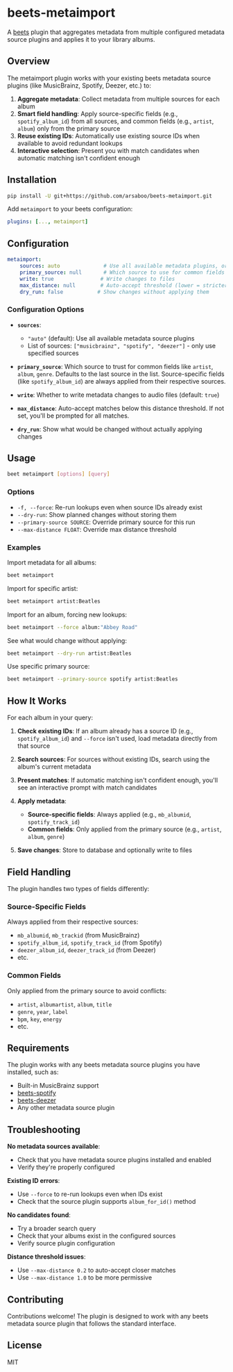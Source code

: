 # beets-metaimport

A [beets](https://github.com/beetbox/beets) plugin that aggregates metadata from multiple configured metadata source plugins and applies it to your library albums.

## Overview

The metaimport plugin works with your existing beets metadata source plugins (like MusicBrainz, Spotify, Deezer, etc.) to:

1. **Aggregate metadata**: Collect metadata from multiple sources for each album
2. **Smart field handling**: Apply source-specific fields (e.g., `spotify_album_id`) from all sources, and common fields (e.g., `artist`, `album`) only from the primary source
3. **Reuse existing IDs**: Automatically use existing source IDs when available to avoid redundant lookups
4. **Interactive selection**: Present you with match candidates when automatic matching isn't confident enough

## Installation

```bash
pip install -U git+https://github.com/arsaboo/beets-metaimport.git
```

Add `metaimport` to your beets configuration:

```yaml
plugins: [..., metaimport]
```

## Configuration

```yaml
metaimport:
    sources: auto              # Use all available metadata plugins, or specify a list
    primary_source: null       # Which source to use for common fields (defaults to last in list)
    write: true               # Write changes to files
    max_distance: null        # Auto-accept threshold (lower = stricter)
    dry_run: false           # Show changes without applying them
```

### Configuration Options

- **`sources`**:
  - `"auto"` (default): Use all available metadata source plugins
  - List of sources: `["musicbrainz", "spotify", "deezer"]` - only use specified sources

- **`primary_source`**: Which source to trust for common fields like `artist`, `album`, `genre`. Defaults to the last source in the list. Source-specific fields (like `spotify_album_id`) are always applied from their respective sources.

- **`write`**: Whether to write metadata changes to audio files (default: `true`)

- **`max_distance`**: Auto-accept matches below this distance threshold. If not set, you'll be prompted for all matches.

- **`dry_run`**: Show what would be changed without actually applying changes

## Usage

```bash
beet metaimport [options] [query]
```

### Options

- `-f, --force`: Re-run lookups even when source IDs already exist
- `--dry-run`: Show planned changes without storing them
- `--primary-source SOURCE`: Override primary source for this run
- `--max-distance FLOAT`: Override max distance threshold

### Examples

Import metadata for all albums:
```bash
beet metaimport
```

Import for specific artist:
```bash
beet metaimport artist:Beatles
```

Import for an album, forcing new lookups:
```bash
beet metaimport --force album:"Abbey Road"
```

See what would change without applying:
```bash
beet metaimport --dry-run artist:Beatles
```

Use specific primary source:
```bash
beet metaimport --primary-source spotify artist:Beatles
```

## How It Works

For each album in your query:

1. **Check existing IDs**: If an album already has a source ID (e.g., `spotify_album_id`) and `--force` isn't used, load metadata directly from that source

2. **Search sources**: For sources without existing IDs, search using the album's current metadata

3. **Present matches**: If automatic matching isn't confident enough, you'll see an interactive prompt with match candidates

4. **Apply metadata**:
   - **Source-specific fields**: Always applied (e.g., `mb_albumid`, `spotify_track_id`)
   - **Common fields**: Only applied from the primary source (e.g., `artist`, `album`, `genre`)

5. **Save changes**: Store to database and optionally write to files

## Field Handling

The plugin handles two types of fields differently:

### Source-Specific Fields
Always applied from their respective sources:
- `mb_albumid`, `mb_trackid` (from MusicBrainz)
- `spotify_album_id`, `spotify_track_id` (from Spotify)
- `deezer_album_id`, `deezer_track_id` (from Deezer)
- etc.

### Common Fields
Only applied from the primary source to avoid conflicts:
- `artist`, `albumartist`, `album`, `title`
- `genre`, `year`, `label`
- `bpm`, `key`, `energy`
- etc.

## Requirements

The plugin works with any beets metadata source plugins you have installed, such as:
- Built-in MusicBrainz support
- [beets-spotify](https://github.com/timothyb89/beets-spotify)
- [beets-deezer](https://github.com/rhlabs/beets-deezer)
- Any other metadata source plugin

## Troubleshooting

**No metadata sources available**:
- Check that you have metadata source plugins installed and enabled
- Verify they're properly configured

**Existing ID errors**:
- Use `--force` to re-run lookups even when IDs exist
- Check that the source plugin supports `album_for_id()` method

**No candidates found**:
- Try a broader search query
- Check that your albums exist in the configured sources
- Verify source plugin configuration

**Distance threshold issues**:
- Use `--max-distance 0.2` to auto-accept closer matches
- Use `--max-distance 1.0` to be more permissive

## Contributing

Contributions welcome! The plugin is designed to work with any beets metadata source plugin that follows the standard interface.

## License

MIT
